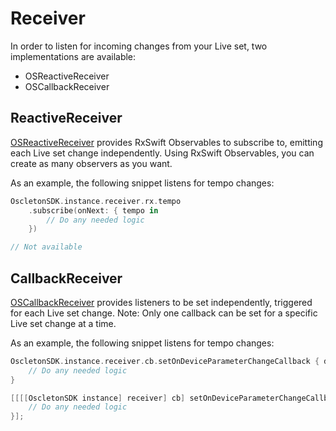 # Receiver

In order to listen for incoming changes from your Live set, two implementations are available:

- OSReactiveReceiver
- OSCallbackReceiver

## ReactiveReceiver

[OSReactiveReceiver](../../../reference/ios/classes/OSReactiveReceiver)
provides RxSwift Observables to subscribe to, emitting each Live set change independently.
Using RxSwift Observables, you can create as many observers as you want.

As an example, the following snippet listens for tempo changes:

``` swift
OscletonSDK.instance.receiver.rx.tempo
    .subscribe(onNext: { tempo in
        // Do any needed logic
    })
```

``` objective-c
// Not available
```

## CallbackReceiver

[OSCallbackReceiver](../../../reference/ios/classes/OSCallbackReceiver)
provides listeners to be set independently, triggered for each Live set change.
Note: Only one callback can be set for a specific Live set change at a time.

As an example, the following snippet listens for tempo changes:

``` swift
OscletonSDK.instance.receiver.cb.setOnDeviceParameterChangeCallback { deviceParameter in
    // Do any needed logic
}
```

``` objective-c
[[[[OscletonSDK instance] receiver] cb] setOnDeviceParameterChangeCallback:^(OSDeviceParameter* deviceParameter) {
    // Do any needed logic
}];
```